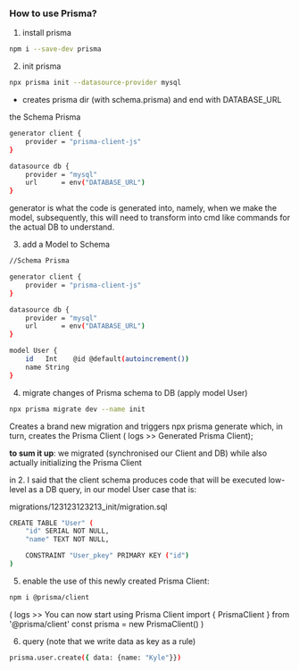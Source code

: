 ### How to use Prisma?

1. install prisma

```sh
npm i --save-dev prisma
```

2. init prisma

```sh
npx prisma init --datasource-provider mysql
```

- creates prisma dir (with schema.prisma) and end with DATABASE_URL

the Schema Prisma

```sh
generator client {
    provider = "prisma-client-js"
}

datasource db {
    provider = "mysql"
    url      = env("DATABASE_URL")
}
```

generator is what the code is generated into, namely, when we make the model, subsequently, this will need to transform into cmd like commands for the actual DB to understand. 

3. add a Model to Schema

```sh
//Schema Prisma

generator client {
    provider = "prisma-client-js"
}

datasource db {
    provider = "mysql"
    url      = env("DATABASE_URL")
}

model User {
    id   Int    @id @default(autoincrement())
    name String
}
```

4. migrate changes of Prisma schema to DB (apply model User)

```sh
npx prisma migrate dev --name init
```

Creates a brand new migration and triggers npx prisma generate which, in turn, creates the Prisma Client 
( logs >> Generated Prisma Client);

**to sum it up**: we migrated (synchronised our Client and DB) while also actually initializing the Prisma Client

in 2. I said that the client schema produces code that will be executed low-level as a DB query, in our model User case that is:

migrations/123123123213_init/migration.sql

```sh
CREATE TABLE "User" (
    "id" SERIAL NOT NULL,
    "name" TEXT NOT NULL,

    CONSTRAINT "User_pkey" PRIMARY KEY ("id")
)
```

5. enable the use of this newly created Prisma Client:

```sh
npm i @prisma/client
```

(
    logs >> You can now start using Prisma Client
    import { PrismaClient } from '@prisma/client'
    const prisma = new PrismaClient()
)

6. query (note that we write data as key as a rule)

```sh
prisma.user.create({ data: {name: "Kyle"}})
```